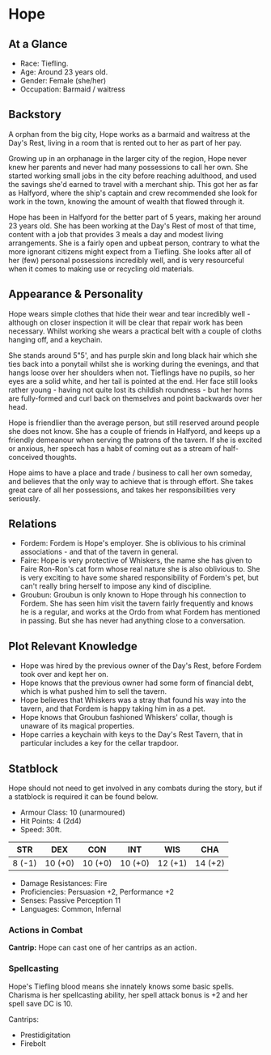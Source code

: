 # Hope

## At a Glance

- Race: Tiefling.
- Age: Around 23 years old.
- Gender: Female (she/her)
- Occupation: Barmaid / waitress

## Backstory

A orphan from the big city, Hope works as a barmaid and waitress at the Day's Rest, living in a room that is rented out to her as part of her pay.

Growing up in an orphanage in the larger city of the region, Hope never knew her parents and never had many possessions to call her own.
She started working small jobs in the city before reaching adulthood, and used the savings she'd earned to travel with a merchant ship.
This got her as far as Halfyord, where the ship's captain and crew recommended she look for work in the town, knowing the amount of wealth that flowed through it.

Hope has been in Halfyord for the better part of 5 years, making her around 23 years old.
She has been working at the Day's Rest of most of that time, content with a job that provides 3 meals a day and modest living arrangements.
She is a fairly open and upbeat person, contrary to what the more ignorant citizens might expect from a Tiefling.
She looks after all of her (few) personal possessions incredibly well, and is very resourceful when it comes to making use or recycling old materials.

## Appearance & Personality

Hope wears simple clothes that hide their wear and tear incredibly well - although on closer inspection it will be clear that repair work has been necessary.
Whilst working she wears a practical belt with a couple of cloths hanging off, and a keychain.

She stands around 5"5', and has purple skin and long black hair which she ties back into a ponytail whilst she is working during the evenings, and that hangs loose over her shoulders when not.
Tieflings have no pupils, so her eyes are a solid white, and her tail is pointed at the end.
Her face still looks rather young - having not quite lost its childish roundness - but her horns are fully-formed and curl back on themselves and point backwards over her head.

Hope is friendlier than the average person, but still reserved around people she does not know.
She has a couple of friends in Halfyord, and keeps up a friendly demeanour when serving the patrons of the tavern.
If she is excited or anxious, her speech has a habit of coming out as a stream of half-conceived thoughts.

Hope aims to have a place and trade / business to call her own someday, and believes that the only way to achieve that is through effort.
She takes great care of all her possessions, and takes her responsibilities very seriously.

## Relations

- Fordem: Fordem is Hope's employer. She is oblivious to his criminal associations - and that of the tavern in general.
- Faire: Hope is very protective of Whiskers, the name she has given to Faire Ron-Ron's cat form whose real nature she is also oblivious to. She is very exciting to have some shared responsibility of Fordem's pet, but can't really bring herself to impose any kind of discipline.
- Groubun: Groubun is only known to Hope through his connection to Fordem. She has seen him visit the tavern fairly frequently and knows he is a regular, and works at the Ordo from what Fordem has mentioned in passing. But she has never had anything close to a conversation.

## Plot Relevant Knowledge

- Hope was hired by the previous owner of the Day's Rest, before Fordem took over and kept her on.
- Hope knows that the previous owner had some form of financial debt, which is what pushed him to sell the tavern.
- Hope believes that Whiskers was a stray that found his way into the tavern, and that Fordem is happy taking him in as a pet.
- Hope knows that Groubun fashioned Whiskers' collar, though is unaware of its magical properties.
- Hope carries a keychain with keys to the Day's Rest Tavern, that in particular includes a key for the cellar trapdoor.

## Statblock

Hope should not need to get involved in any combats during the story, but if a statblock is required it can be found below.

- Armour Class: 10 (unarmoured)
- Hit Points: 4 (2d4)
- Speed: 30ft.

|   STR   |   DEX   |   CON   |   INT   |   WIS   |   CHA   |
|:-------:|:-------:|:-------:|:-------:|:-------:|:-------:|
|  8 (-1) | 10 (+0) | 10 (+0) | 10 (+0) | 12 (+1) | 14 (+2) |

- Damage Resistances: Fire
- Proficiencies: Persuasion +2, Performance +2
- Senses: Passive Perception 11
- Languages: Common, Infernal

### Actions in Combat

**Cantrip:** Hope can cast one of her cantrips as an action.

### Spellcasting

Hope's Tiefling blood means she innately knows some basic spells.
Charisma is her spellcasting ability, her spell attack bonus is +2 and her spell save DC is 10.

Cantrips:

- Prestidigitation
- Firebolt
